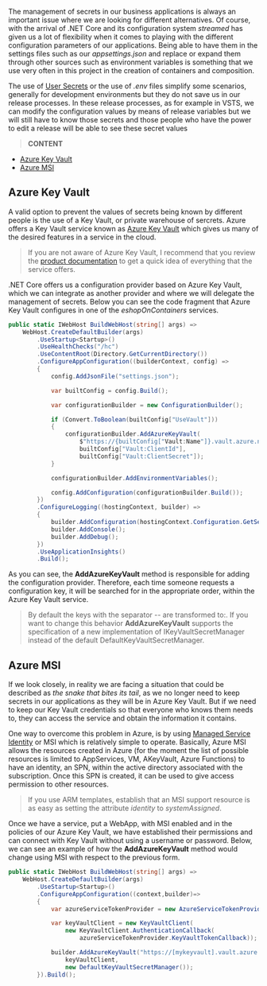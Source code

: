The management of secrets in our business applications is always an important issue where we are looking for different alternatives. Of course, with the arrival of .NET Core and its configuration system *streamed* has given us a lot of flexibility when it comes to playing with the different configuration parameters of our applications. Being able to have them in the settings files such as our *appsettings.json* and replace or expand them through other sources such as environment variables is something that we use very often in this project in the creation of containers and composition.

The use of [User Secrets](https://docs.microsoft.com/en-us/aspnet/core/security/app-secrets?view=aspnetcore-2.1&tabs=windows) or the use of *.env* files simplify some scenarios, generally for development environments but they do not save us in our release processes. In these release processes, as for example in VSTS, we can modify the configuration values by means of release variables but we will still have to know those secrets and those people who have the power to edit a release will be able to see these secret values

> **CONTENT**

- [Azure Key Vault](#azure-key-vault)
- [Azure MSI](#azure-msi)

## Azure Key Vault

A valid option to prevent the values of secrets being known by different people is the use of a Key Vault, or private warehouse of sercrets. Azure offers a Key Vault service known as [Azure Key Vault](https://azure.microsoft.com/en-us/services/key-vault/)  which gives us many of the desired features in a service in the cloud.

> If you are not aware of Azure Key Vault, I recommend that you review the [product documentation](https://docs.microsoft.com/en-us/azure/key-vault/) to get a quick idea of everything that the service offers.

.NET Core offers us a configuration provider based on Azure Key Vault, which we can integrate as another provider and where we will delegate the management of secrets. Below you can see the code fragment that Azure Key Vault configures in one of the *eshopOnContainers* services.

```csharp
public static IWebHost BuildWebHost(string[] args) =>
    WebHost.CreateDefaultBuilder(args)
        .UseStartup<Startup>()
        .UseHealthChecks("/hc")
        .UseContentRoot(Directory.GetCurrentDirectory())
        .ConfigureAppConfiguration((builderContext, config) =>
        {
            config.AddJsonFile("settings.json");

            var builtConfig = config.Build();

            var configurationBuilder = new ConfigurationBuilder();

            if (Convert.ToBoolean(builtConfig["UseVault"]))
            {
                configurationBuilder.AddAzureKeyVault(
                    $"https://{builtConfig["Vault:Name"]}.vault.azure.net/",
                    builtConfig["Vault:ClientId"],
                    builtConfig["Vault:ClientSecret"]);
            }

            configurationBuilder.AddEnvironmentVariables();

            config.AddConfiguration(configurationBuilder.Build());
        })
        .ConfigureLogging((hostingContext, builder) =>
        {
            builder.AddConfiguration(hostingContext.Configuration.GetSection("Logging"));
            builder.AddConsole();
            builder.AddDebug();
        })
        .UseApplicationInsights()
        .Build();
```

As you can see, the **AddAzureKeyVault** method is responsible for adding the configuration provider. Therefore, each time someone requests a configuration key, it will be searched for in the appropriate order, within the Azure Key Vault service.

> By default the keys with the separator -- are transformed to:. If you want to change this behavior **AddAzureKeyVault** supports the specification of a new implementation of IKeyVaultSecretManager instead of the default DefaultKeyVaultSecretManager.

## Azure MSI

If we look closely, in reality we are facing a situation that could be described as *the snake that bites its tail*, as we no longer need to keep secrets in our applications as they will be in Azure Key Vault.  But if we need to keep our Key Vault credentials so that everyone who knows them needs to, they can access the service and obtain the information it contains.

One way to overcome this problem in Azure, is by using [Managed Service Identity](https://docs.microsoft.com/en-us/azure/active-directory/managed-service-identity/overview) or MSI which is relatively simple to operate. Basically, Azure MSI allows the resources created in Azure (for the moment the list of possible resources is limited to AppServices, VM, AKeyVault, Azure Functions) to have an identity, an SPN, within the active directory associated with the subscription. Once this SPN is created, it can be used to give access permission to other resources.

> If you use ARM templates, establish that an MSI support resource is as easy as setting the attribute *identity* to *systemAssigned*.

Once we have a service, put a WebApp, with MSI enabled and in the policies of our Azure Key Vault, we have established their permissions and can connect with Key Vault without using a username or password. Below, we can see an example of how the **AddAzureKeyVault** method would change using MSI with respect to the previous form.

```csharp
public static IWebHost BuildWebHost(string[] args) =>
    WebHost.CreateDefaultBuilder(args)
        .UseStartup<Startup>()
        .ConfigureAppConfiguration((context,builder)=>
        {
            var azureServiceTokenProvider = new AzureServiceTokenProvider();

            var keyVaultClient = new KeyVaultClient(
                new KeyVaultClient.AuthenticationCallback(
                    azureServiceTokenProvider.KeyVaultTokenCallback));

            builder.AddAzureKeyVault("https://[mykeyvault].vault.azure.net/",
                keyVaultClient,
                new DefaultKeyVaultSecretManager());
        }).Build();
```
